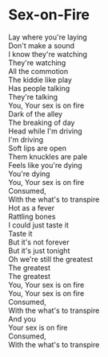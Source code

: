 # Sex-on-Fire

Lay where you're laying  
Don't make a sound  
I know they're watching  
They're watching  
All the commotion  
The kiddie like play  
Has people talking  
They're talking  
You, Your sex is on fire  
Dark of the alley  
The breaking of day  
Head while I'm driving  
I'm driving  
Soft lips are open  
Them knuckles are pale  
Feels like you're dying  
You're dying  
You, Your sex is on fire  
Consumed,  
With the what's to transpire  
Hot as a fever  
Rattling bones  
I could just taste it  
Taste it  
But it's not forever  
But it's just tonight  
Oh we're still the greatest  
The greatest  
The greatest  
You, Your sex is on fire  
You, Your sex is on fire  
Consumed,  
With the what's to transpire  
And you  
Your sex is on fire  
Consumed,  
With the what's to transpire
